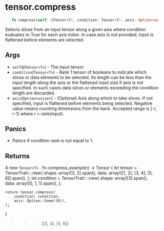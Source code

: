# tensor.compress

```rust 
   fn compress(self: @Tensor<T>, condition: Tensor<T>, axis: Option<usize>) -> Tensor<T>;
```

Selects slices from an input tensor along a given axis where condition evaluates to True for each axis index. In case axis is not provided, input is flattened before elements are selected.

## Args

* `self`(`@Tensor<T>`) - The input tensor.
* `condition`(`Tensor<T>`) - Rank 1 tensor of booleans to indicate which slices or data elements to be selected. Its length can be less than the input length along the axis or the flattened input size if axis is not specified. In such cases data slices or elements exceeding the condition length are discarded.
* `axis`(`Option<usize>`) - (Optional) Axis along which to take slices. If not specified, input is flattened before elements being selected. Negative value means counting dimensions from the back. Accepted range is [-r, r-1] where r = rank(input).

## Panics

* Panics if condition rank is not equal to 1.

## Returns 

A new `Tensor<T>` .
fn compress_example() -> Tensor<u32> {
    let tensor = TensorTrait::<u32>::new(
        shape: array![3, 2].span(), 
        data: array![[1, 2], [3, 4], [5, 6]].span(), 
    );
    let condition = TensorTrait::<u32>::new(
        shape: array![3].span(), 
        data: array![0, 1, 1].span(), 
    );

    return tensor.compress(
        condition: condition, 
        axis: Option::Some((0)), 
    );
}
>>> [[3, 4],
     [5, 6]]
```
